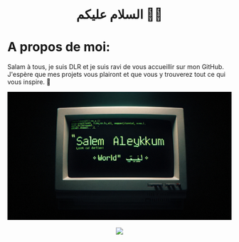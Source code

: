<h1 align="center">السلام عليكم 👋🏼</h1>

# A propos de moi:

Salam à tous, je suis DLR et je suis ravi de vous accueillir sur mon GitHub. J'espère que mes projets vous plairont et que vous y trouverez tout ce qui vous inspire. 💭

![image](https://github.com/medex24/medex24/blob/main/banner.png)

<p align="center">
  <a href="mehdiytbchanel@gmail.com">
    <img src="https://github.com/blackcater/blackcater/raw/main/images/social-gmail.svg" height="40" />
  </a>
</p>


<!--
**medex24/medex24** is a ✨ _special_ ✨ repository because its `README.md` (this file) appears on your GitHub profile.

Here are some ideas to get you started:

- 🔭 I’m currently working on ...
- 🌱 I’m currently learning ...
- 👯 I’m looking to collaborate on ...
- 🤔 I’m looking for help with ...
- 💬 Ask me about ...
- 📫 How to reach me: ...
- 😄 Pronouns: ...
- ⚡ Fun fact: ...
-->
